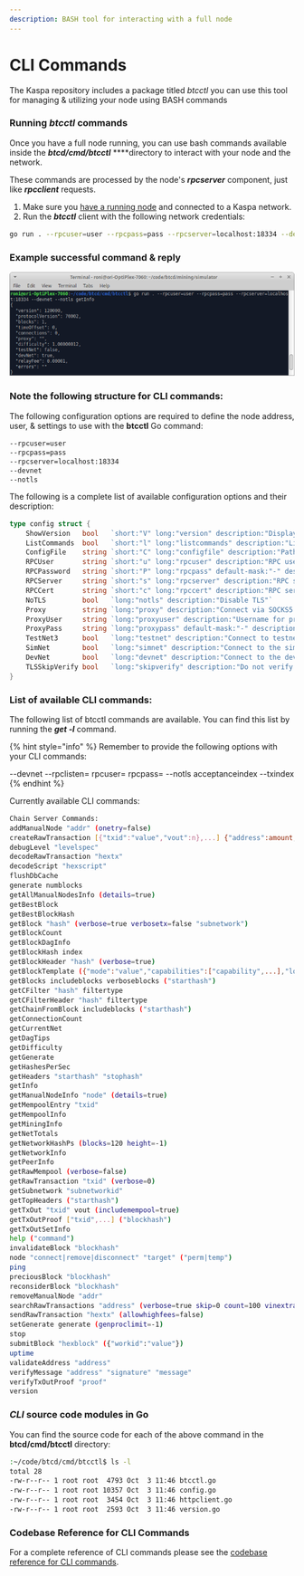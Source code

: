 ```yaml
---
description: BASH tool for interacting with a full node
---
```


# CLI Commands

The Kaspa repository includes a package titled _btcctl_ you can use this tool for managing & utilizing your node using BASH commands 

### Running _btcctl_ commands

Once you have a full node running, you can use bash commands available inside the _**btcd/cmd/btcctl**_ ****directory to interact with your node and the network.  

These commands are processed by the node's _**rpcserver**_ component, just like _**rpcclient**_ requests.

1. Make sure you [have a running node](../running-a-node/) and connected to a Kaspa network.
2. Run the _**btcctl**_ client with the following network credentials:

```bash
go run . --rpcuser=user --rpcpass=pass --rpcserver=localhost:18334 --devnet --notls getInfo
```

### Example successful command & reply

![Running btcctl getInfo command on a local Devnet](../../.gitbook/assets/screenshot_2019-11-03_16-08-00.png)

### Note the following structure for CLI commands:

The following configuration options are required to define the node address, user, & settings to use with the **btcctl** Go command:

```text
--rpcuser=user 
--rpcpass=pass 
--rpcserver=localhost:18334 
--devnet 
--notls
```

The following is a complete list of available configuration options and their description:

```go
type config struct {
	ShowVersion   bool   `short:"V" long:"version" description:"Display version information and exit"`
	ListCommands  bool   `short:"l" long:"listcommands" description:"List all of the supported commands and exit"`
	ConfigFile    string `short:"C" long:"configfile" description:"Path to configuration file"`
	RPCUser       string `short:"u" long:"rpcuser" description:"RPC username"`
	RPCPassword   string `short:"P" long:"rpcpass" default-mask:"-" description:"RPC password"`
	RPCServer     string `short:"s" long:"rpcserver" description:"RPC server to connect to"`
	RPCCert       string `short:"c" long:"rpccert" description:"RPC server certificate chain for validation"`
	NoTLS         bool   `long:"notls" description:"Disable TLS"`
	Proxy         string `long:"proxy" description:"Connect via SOCKS5 proxy (eg. 127.0.0.1:9050)"`
	ProxyUser     string `long:"proxyuser" description:"Username for proxy server"`
	ProxyPass     string `long:"proxypass" default-mask:"-" description:"Password for proxy server"`
	TestNet3      bool   `long:"testnet" description:"Connect to testnet"`
	SimNet        bool   `long:"simnet" description:"Connect to the simulation test network"`
	DevNet        bool   `long:"devnet" description:"Connect to the development test network"`
	TLSSkipVerify bool   `long:"skipverify" description:"Do not verify tls certificates (not recommended!)"`
}
```

### List of available CLI commands:

The following list of btcctl commands are available.  You can find this list by running the _**get -l**_ command.

{% hint style="info" %}
Remember to provide the following options with your CLI commands:  

--devnet --rpclisten= rpcuser= rpcpass= --notls  acceptanceindex --txindex
{% endhint %}

Currently available CLI commands:

```bash
Chain Server Commands:
addManualNode "addr" (onetry=false)
createRawTransaction [{"txid":"value","vout":n},...] {"address":amount,...} (locktime)
debugLevel "levelspec"
decodeRawTransaction "hextx"
decodeScript "hexscript"
flushDbCache
generate numblocks
getAllManualNodesInfo (details=true)
getBestBlock
getBestBlockHash
getBlock "hash" (verbose=true verbosetx=false "subnetwork")
getBlockCount
getBlockDagInfo
getBlockHash index
getBlockHeader "hash" (verbose=true)
getBlockTemplate ({"mode":"value","capabilities":["capability",...],"longpollid":"value","sigoplimit":sigoplimit,"masslimit":masslimit,"maxversion":n,"target":"value","data":"value","workid":"value"})
getBlocks includeblocks verboseblocks ("starthash")
getCFilter "hash" filtertype
getCFilterHeader "hash" filtertype
getChainFromBlock includeblocks ("starthash")
getConnectionCount
getCurrentNet
getDagTips
getDifficulty
getGenerate
getHashesPerSec
getHeaders "starthash" "stophash"
getInfo
getManualNodeInfo "node" (details=true)
getMempoolEntry "txid"
getMempoolInfo
getMiningInfo
getNetTotals
getNetworkHashPs (blocks=120 height=-1)
getNetworkInfo
getPeerInfo
getRawMempool (verbose=false)
getRawTransaction "txid" (verbose=0)
getSubnetwork "subnetworkid"
getTopHeaders ("starthash")
getTxOut "txid" vout (includemempool=true)
getTxOutProof ["txid",...] ("blockhash")
getTxOutSetInfo
help ("command")
invalidateBlock "blockhash"
node "connect|remove|disconnect" "target" ("perm|temp")
ping
preciousBlock "blockhash"
reconsiderBlock "blockhash"
removeManualNode "addr"
searchRawTransactions "address" (verbose=true skip=0 count=100 vinextra=false reverse=false ["filteraddr",...])
sendRawTransaction "hextx" (allowhighfees=false)
setGenerate generate (genproclimit=-1)
stop
submitBlock "hexblock" ({"workid":"value"})
uptime
validateAddress "address"
verifyMessage "address" "signature" "message"
verifyTxOutProof "proof"
version
```

### _CLI_ source code modules in Go

You can find the source code for each of the above command in the **btcd/cmd/btcctl** directory:

```bash
:~/code/btcd/cmd/btcctl$ ls -l
total 28
-rw-r--r-- 1 root root  4793 Oct  3 11:46 btcctl.go
-rw-r--r-- 1 root root 10357 Oct  3 11:46 config.go
-rw-r--r-- 1 root root  3454 Oct  3 11:46 httpclient.go
-rw-r--r-- 1 root root  2593 Oct  3 11:46 version.go

```

### Codebase Reference for CLI Commands

For a complete reference  of CLI commands please see the [codebase reference for CLI commands](../../api-reference/code-ref/btcctl.md).











